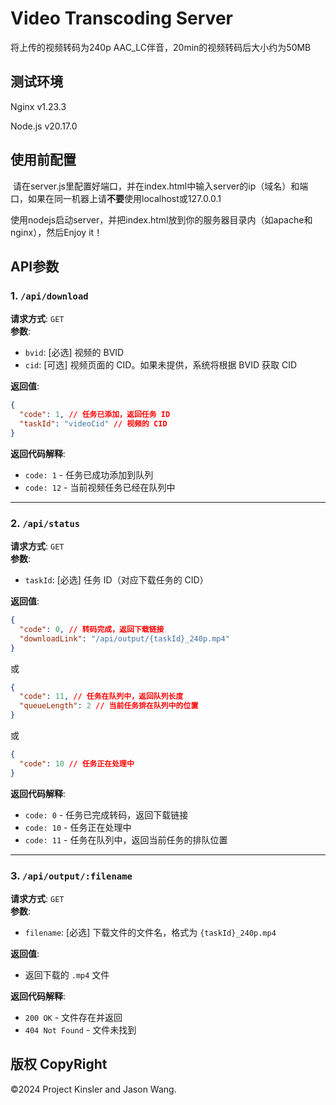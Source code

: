 # Video Transcoding Server

将上传的视频转码为240p AAC_LC伴音，20min的视频转码后大小约为50MB

## 测试环境

Nginx v1.23.3

Node.js v20.17.0



## 使用前配置

 请在server.js里配置好端口，并在index.html中输入server的ip（域名）和端口，如果在同一机器上请**不要**使用localhost或127.0.0.1

使用nodejs启动server，并把index.html放到你的服务器目录内（如apache和nginx），然后Enjoy it！

## API参数

### 1. `/api/download`

**请求方式**: `GET`  
**参数**:

- `bvid`: [必选] 视频的 BVID
- `cid`: [可选] 视频页面的 CID。如果未提供，系统将根据 BVID 获取 CID

**返回值**:

```JSON
{
  "code": 1, // 任务已添加，返回任务 ID
  "taskId": "videoCid" // 视频的 CID
}
```

**返回代码解释**:

- `code: 1` - 任务已成功添加到队列
- `code: 12` - 当前视频任务已经在队列中

---

### 2. `/api/status`

**请求方式**: `GET`  
**参数**:

- `taskId`: [必选] 任务 ID（对应下载任务的 CID）

**返回值**:

```json
{
  "code": 0, // 转码完成，返回下载链接
  "downloadLink": "/api/output/{taskId}_240p.mp4"
}
```

或

```json
{
  "code": 11, // 任务在队列中，返回队列长度
  "queueLength": 2 // 当前任务排在队列中的位置
}
```

或

```json
{
  "code": 10 // 任务正在处理中
}
```

**返回代码解释**:

- `code: 0` - 任务已完成转码，返回下载链接
- `code: 10` - 任务正在处理中
- `code: 11` - 任务在队列中，返回当前任务的排队位置

---

### 3. `/api/output/:filename`

**请求方式**: `GET`  
**参数**:

- `filename`: [必选] 下载文件的文件名，格式为 `{taskId}_240p.mp4`

**返回值**:

- 返回下载的 `.mp4` 文件

**返回代码解释**:

- `200 OK` - 文件存在并返回
- `404 Not Found` - 文件未找到

## 版权 CopyRight

©2024 Project Kinsler and Jason Wang.
